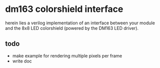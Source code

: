 # dm163 colorshield interface

herein lies a verilog implementation of an interface between your module and the 8x8 LED colorshield (powered by the DM163 LED driver).

## todo

- make example for rendering multiple pixels per frame
- write doc
